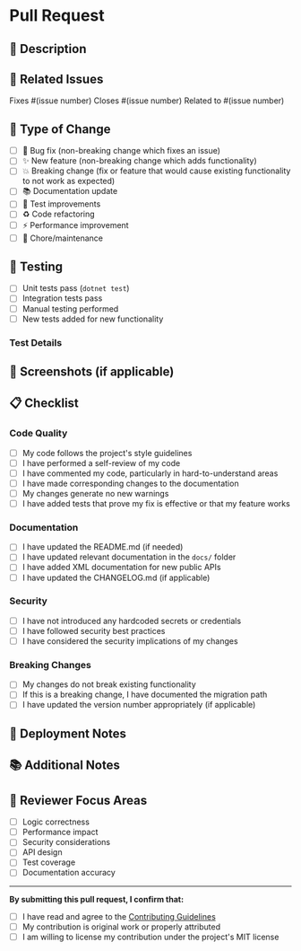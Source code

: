 # Pull Request

## 📝 Description
<!-- Provide a clear and concise description of your changes -->


## 🔗 Related Issues
<!-- Link any related issues -->
Fixes #(issue number)
Closes #(issue number)
Related to #(issue number)

## 🎯 Type of Change
<!-- Mark the relevant option with an 'x' -->
- [ ] 🐛 Bug fix (non-breaking change which fixes an issue)
- [ ] ✨ New feature (non-breaking change which adds functionality)
- [ ] 💥 Breaking change (fix or feature that would cause existing functionality to not work as expected)
- [ ] 📚 Documentation update
- [ ] 🧪 Test improvements
- [ ] ♻️ Code refactoring
- [ ] ⚡ Performance improvement
- [ ] 🔧 Chore/maintenance

## 🧪 Testing
<!-- Describe how you tested your changes -->
- [ ] Unit tests pass (`dotnet test`)
- [ ] Integration tests pass
- [ ] Manual testing performed
- [ ] New tests added for new functionality

### Test Details
<!-- Provide details about testing -->


## 📸 Screenshots (if applicable)
<!-- Add screenshots or GIFs to demonstrate visual changes -->


## 📋 Checklist
<!-- Mark completed items with an 'x' -->

### Code Quality
- [ ] My code follows the project's style guidelines
- [ ] I have performed a self-review of my code
- [ ] I have commented my code, particularly in hard-to-understand areas
- [ ] I have made corresponding changes to the documentation
- [ ] My changes generate no new warnings
- [ ] I have added tests that prove my fix is effective or that my feature works

### Documentation
- [ ] I have updated the README.md (if needed)
- [ ] I have updated relevant documentation in the `docs/` folder
- [ ] I have added XML documentation for new public APIs
- [ ] I have updated the CHANGELOG.md (if applicable)

### Security
- [ ] I have not introduced any hardcoded secrets or credentials
- [ ] I have followed security best practices
- [ ] I have considered the security implications of my changes

### Breaking Changes
- [ ] My changes do not break existing functionality
- [ ] If this is a breaking change, I have documented the migration path
- [ ] I have updated the version number appropriately (if applicable)

## 🚀 Deployment Notes
<!-- Any special deployment considerations -->


## 📚 Additional Notes
<!-- Any additional information reviewers should know -->


## 🤝 Reviewer Focus Areas
<!-- What should reviewers pay special attention to? -->
- [ ] Logic correctness
- [ ] Performance impact
- [ ] Security considerations
- [ ] API design
- [ ] Test coverage
- [ ] Documentation accuracy

---

**By submitting this pull request, I confirm that:**
- [ ] I have read and agree to the [Contributing Guidelines](../CONTRIBUTING.md)
- [ ] My contribution is original work or properly attributed
- [ ] I am willing to license my contribution under the project's MIT license